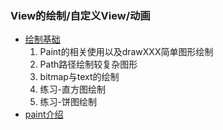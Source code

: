 ### View的绘制/自定义View/动画

* [绘制基础](app/src/main/java/com/dididi/viewdemo/draw/basic/drawBasic.md)
  1. Paint的相关使用以及drawXXX简单图形绘制
  2. Path路径绘制较复杂图形
  3. bitmap与text的绘制
  4. 练习-直方图绘制
  5. 练习-饼图绘制
* [paint介绍](app/src/main/java/com/dididi/viewdemo/draw/paint/paint.md)
